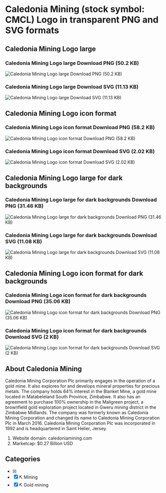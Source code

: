 # Caledonia Mining (stock symbol: CMCL) Logo in transparent PNG and SVG formats

## Caledonia Mining Logo large

### Caledonia Mining Logo large Download PNG (50.2 KB)

![Caledonia Mining Logo large Download PNG (50.2 KB)](/img/orig/CMCL_BIG-dbec1f52.png)

### Caledonia Mining Logo large Download SVG (11.13 KB)

![Caledonia Mining Logo large Download SVG (11.13 KB)](/img/orig/CMCL_BIG-465b03de.svg)

## Caledonia Mining Logo icon format

### Caledonia Mining Logo icon format Download PNG (58.2 KB)

![Caledonia Mining Logo icon format Download PNG (58.2 KB)](/img/orig/CMCL-d37d4bed.png)

### Caledonia Mining Logo icon format Download SVG (2.02 KB)

![Caledonia Mining Logo icon format Download SVG (2.02 KB)](/img/orig/CMCL-16ae62bd.svg)

## Caledonia Mining Logo large for dark backgrounds

### Caledonia Mining Logo large for dark backgrounds Download PNG (31.46 KB)

![Caledonia Mining Logo large for dark backgrounds Download PNG (31.46 KB)](/img/orig/CMCL_BIG.D-d50cfd6e.png)

### Caledonia Mining Logo large for dark backgrounds Download SVG (11.08 KB)

![Caledonia Mining Logo large for dark backgrounds Download SVG (11.08 KB)](/img/orig/CMCL_BIG.D-aa796e6d.svg)

## Caledonia Mining Logo icon format for dark backgrounds

### Caledonia Mining Logo icon format for dark backgrounds Download PNG (35.06 KB)

![Caledonia Mining Logo icon format for dark backgrounds Download PNG (35.06 KB)](/img/orig/CMCL.D-acb6fd58.png)

### Caledonia Mining Logo icon format for dark backgrounds Download SVG (2 KB)

![Caledonia Mining Logo icon format for dark backgrounds Download SVG (2 KB)](/img/orig/CMCL.D-b611514b.svg)

## About Caledonia Mining

Caledonia Mining Corporation Plc primarily engages in the operation of a gold mine. It also explores for and develops mineral properties for precious metals. The company holds 64% interest in the Blanket Mine, a gold mine located in Matabeleland South Province, Zimbabwe. It also has an agreement to purchase 100% ownership in the Maligreen project, a brownfield gold exploration project located in Gweru mining district in the Zimbabwe Midlands. The company was formerly known as Caledonia Mining Corporation and changed its name to Caledonia Mining Corporation Plc in March 2016. Caledonia Mining Corporation Plc was incorporated in 1992 and is headquartered in Saint Helier, Jersey.

1. Website domain: caledoniamining.com
2. Marketcap: $0.27 Billion USD


## Categories
- [x] 
- [x] ⛏️ Mining
- [x] ⛏️ Gold mining
